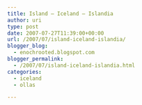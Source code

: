 ```yaml
---
title: Island – Iceland – Islandia
author: uri
type: post
date: 2007-07-27T11:39:00+00:00
url: /2007/07/island-iceland-islandia/
blogger_blog:
  - enochrooted.blogspot.com
blogger_permalink:
  - /2007/07/island-iceland-islandia.html
categories:
  - iceland
  - ollas

---
```

